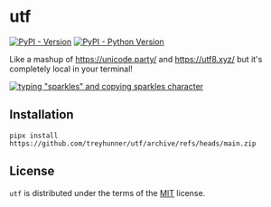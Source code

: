 # utf

[![PyPI - Version](https://img.shields.io/pypi/v/utf.svg)](https://pypi.org/project/utf)
[![PyPI - Python Version](https://img.shields.io/pypi/pyversions/utf.svg)](https://pypi.org/project/utf)

Like a mashup of https://unicode.party/ and https://utf8.xyz/ but it's completely local in your terminal!

[![typing "sparkles" and copying sparkles character](https://asciinema.org/a/AvIxXnW2oLcRrGe7qyigDU87W.svg)](https://asciinema.org/a/AvIxXnW2oLcRrGe7qyigDU87W)

## Installation

```console
pipx install https://github.com/treyhunner/utf/archive/refs/heads/main.zip
```

## License

`utf` is distributed under the terms of the [MIT](https://spdx.org/licenses/MIT.html) license.
